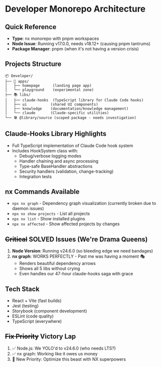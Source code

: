 # Developer Monorepo Architecture

## Quick Reference
- **Type**: nx monorepo with pnpm workspaces
- **Node Issue**: Running v17.0.0, needs v18.12+ (causing pnpm tantrums)
- **Package Manager**: pnpm (when it's not having a version crisis)

## Projects Structure
```
📦 Developer/
├── 📱 apps/
│   ├── homepage      (landing page app)
│   └── playground    (experimental zone)
├── 📚 libs/
│   ├── claude-hooks  (TypeScript library for Claude Code hooks)
│   ├── ui           (shared UI components)
│   ├── knowledge    (documentation/knowledge management)
│   └── claude       (Claude-specific utilities)
└── 🛠️ @library/source (scoped package - needs investigation)
```

## Claude-Hooks Library Highlights
- Full TypeScript implementation of Claude Code hook system
- Includes HookSystem class with:
  - Debug/verbose logging modes
  - Handler chaining and async processing
  - Type-safe BaseHandler abstractions
  - Security handlers (validation, change-tracking)
  - Integration tests

## nx Commands Available
- `npx nx graph` - Dependency graph visualization (currently broken due to daemon issues)
- `npx nx show projects` - List all projects
- `npx nx list` - Show installed plugins
- `npx nx affected` - Show affected projects by changes

## ~~Critical~~ SOLVED Issues (We're Drama Queens)
1. **Node Version**: Running v24.6.0 (so bleeding edge we need bandages)
2. **nx graph**: WORKS PERFECTLY - Past me was having a moment 🎭
   - Renders beautiful dependency arrows
   - Shows all 5 libs without crying
   - Even handles our 47-hour claude-hooks saga with grace

## Tech Stack
- React + Vite (fast builds)
- Jest (testing)
- Storybook (component development)
- ESLint (code quality)
- TypeScript (everywhere)

## ~~Fix Priority~~ Victory Lap
1. ✅ Node.js: We YOLO'd to v24.6.0 (who needs LTS?)
2. ✅ nx graph: Working like it owes us money
3. 🎯 New Priority: Optimize this beast with NX superpowers
